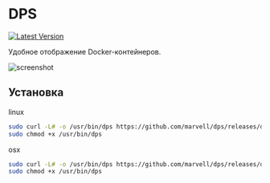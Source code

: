 DPS
===
[![Latest Version](http://img.shields.io/github/release/marvell/dps.svg?style=flat-square)](https://github.com/marvell/dps/releases)

Удобное отображение Docker-контейнеров.

![screenshot](http://a.ndr.su/5lxt9.png)

## Установка

linux

```bash
sudo curl -L# -o /usr/bin/dps https://github.com/marvell/dps/releases/download/1.0/dps_linux_amd64
sudo chmod +x /usr/bin/dps
```

osx

```bash
sudo curl -L# -o /usr/bin/dps https://github.com/marvell/dps/releases/download/1.0/dps_darwin_amd64
sudo chmod +x /usr/bin/dps
```
